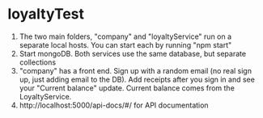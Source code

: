 # loyaltyTest
1) The two main folders, "company" and "loyaltyService" run on a separate local hosts. You can start each by running "npm start"
2) Start mongoDB. Both services use the same database, but separate collections
3) "company" has a front end. Sign up with a random email (no real sign up, just adding email to the DB). Add receipts after you sign in and see your "Current balance" update. Current balance comes from the LoyaltyService.
4) http://localhost:5000/api-docs/#/ for API documentation
